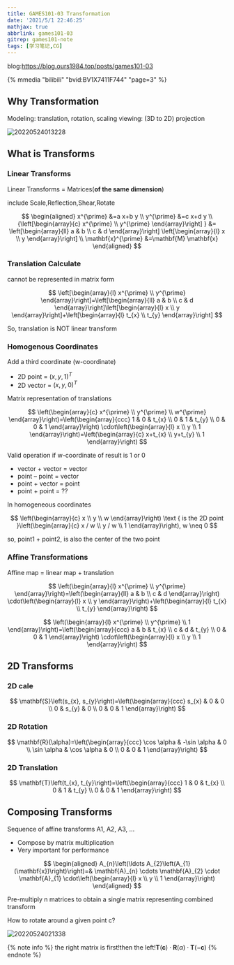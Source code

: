```yaml
---
title: GAMES101-03 Transformation
date: '2021/5/1 22:46:25'
mathjax: true
abbrlink: games101-03
gitrep: games101-note
tags: [学习笔记,CG]
---
```


blog:<https://blog.ours1984.top/posts/games101-03>

{% mmedia "bilibili" "bvid:BV1X7411F744" "page=3" %}

## Why Transformation

Modeling: translation, rotation, scaling
viewing: (3D to 2D) projection

![20220524013228](https://pic.ours1984.top/img/20220524013228.png)

<!-- more -->

## What is Transforms

### Linear Transforms

Linear Transforms = Matrices(**of the same dimension**)

include Scale,Reflection,Shear,Rotate

$$
\begin{aligned}
x^{\prime} &=a x+b y \\
y^{\prime} &=c x+d y \\
{\left[\begin{array}{c}
x^{\prime} \\ y^{\prime}
\end{array}\right] } &=
\left[\begin{array}{ll}
a & b \\ c & d
\end{array}\right]
\left[\begin{array}{l}
x \\ y
\end{array}\right] \\
\mathbf{x}^{\prime} &=\mathbf{M} \mathbf{x}
\end{aligned}
$$

### Translation Calculate

cannot be represented in matrix form

$$
\left[\begin{array}{l}
x^{\prime} \\ y^{\prime}
\end{array}\right]=\left[\begin{array}{ll}
a & b \\ c & d
\end{array}\right]\left[\begin{array}{l}
x \\ y
\end{array}\right]+\left[\begin{array}{l}
t_{x} \\ t_{y}
\end{array}\right]
$$

So, translation is NOT linear transform

### Homogenous Coordinates

Add a third coordinate (w-coordinate)

- 2D point = $(x, y, 1)^T$
- 2D vector = $(x, y, 0)^T$

Matrix representation of translations

$$
\left(\begin{array}{c}
x^{\prime} \\
y^{\prime} \\
w^{\prime}
\end{array}\right)=\left(\begin{array}{ccc}
1 & 0 & t_{x} \\
0 & 1 & t_{y} \\
0 & 0 & 1
\end{array}\right) \cdot\left(\begin{array}{l}
x \\
y \\
1
\end{array}\right)=\left(\begin{array}{c}
x+t_{x} \\
y+t_{y} \\
1
\end{array}\right)
$$

Valid operation if w-coordinate of result is 1 or 0

- vector + vector = vector
- point – point = vector
- point + vector = point
- point + point = ??

In homogeneous coordinates

$$
\left(\begin{array}{c}
x \\
y \\
w
\end{array}\right) \text { is the 2D point }\left(\begin{array}{c}
x / w \\
y / w \\
1
\end{array}\right), w \neq 0
$$

so, point1 + point2, is also the center of the two point

### Affine Transformations

Affine map = linear map + translation

$$
\left(\begin{array}{l}
x^{\prime} \\
y^{\prime}
\end{array}\right)=\left(\begin{array}{ll}
a & b \\
c & d
\end{array}\right) \cdot\left(\begin{array}{l}
x \\
y
\end{array}\right)+\left(\begin{array}{l}
t_{x} \\
t_{y}
\end{array}\right)
$$

$$
\left(\begin{array}{l}
x^{\prime} \\
y^{\prime} \\
1
\end{array}\right)=\left(\begin{array}{ccc}
a & b & t_{x} \\
c & d & t_{y} \\
0 & 0 & 1
\end{array}\right) \cdot\left(\begin{array}{l}
x \\
y \\
1
\end{array}\right)
$$

## 2D Transforms

### 2D cale

$$
\mathbf{S}\left(s_{x}, s_{y}\right)=\left(\begin{array}{ccc}
s_{x} & 0 & 0 \\
0 & s_{y} & 0 \\
0 & 0 & 1
\end{array}\right)
$$

### 2D Rotation

$$
\mathbf{R}(\alpha)=\left(\begin{array}{ccc}
\cos \alpha & -\sin \alpha & 0 \\
\sin \alpha & \cos \alpha & 0 \\
0 & 0 & 1
\end{array}\right)
$$

### 2D Translation

$$
\mathbf{T}\left(t_{x}, t_{y}\right)=\left(\begin{array}{ccc}
1 & 0 & t_{x} \\
0 & 1 & t_{y} \\
0 & 0 & 1
\end{array}\right)
$$

## Composing Transforms

Sequence of affine transforms A1, A2, A3, ...

- Compose by matrix multiplication
- Very important for performance

$$
\begin{aligned}
A_{n}\left(\ldots A_{2}\left(A_{1}(\mathbf{x})\right)\right)=& \mathbf{A}_{n} \cdots \mathbf{A}_{2} \cdot \mathbf{A}_{1} \cdot\left(\begin{array}{l}
x \\
y \\
1
\end{array}\right)
\end{aligned}
$$

Pre-multiply n matrices to obtain a single matrix representing combined transform

How to rotate around a given point c?

![20220524021338](https://pic.ours1984.top/img/20220524021338.png)

{% note info %}
the right matrix is first!then the left!$\mathbf{T}(\mathbf{c}) \cdot \mathbf{R}(\alpha) \cdot \mathbf{T}(-\mathbf{c})$
{% endnote %}

